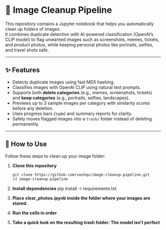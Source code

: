 # 🧹 Image Cleanup Pipeline

This repository contains a Jupyter notebook that helps you automatically clean up folders of images.  
It combines duplicate detection with AI-powered classification (OpenAI’s CLIP model) to flag unwanted images such as screenshots, memes, tickets, and product photos, while keeping personal photos like portraits, selfies, and travel shots safe.

---

## ✨ Features
- Detects duplicate images using fast MD5 hashing.
- Classifies images with OpenAI CLIP using natural text prompts.
- Supports both **delete categories** (e.g., memes, screenshots, tickets) and **keep categories** (e.g., portraits, selfies, landscapes).
- Previews up to 3 sample images per category with similarity scores before any deletion.
- Uses progress bars (`tqdm`) and summary reports for clarity.
- Safely moves flagged images into a `trash/` folder instead of deleting permanently.

---
## 🚀 How to Use

Follow these steps to clean up your image folder:

1. **Clone this repository**
   ```bash
   git clone https://github.com/vashqu/image-cleanup-pipeline.git
   cd image-cleanup-pipeline

2. **Install dependencies**
   pip install -r requirements.txt

3. **Place clear_photos.ipynb inside the folder where your images are stored.**
4. **Run the cells in order**
5. **Take a quick look on the resulting trash folder: The model isn't perfect**

